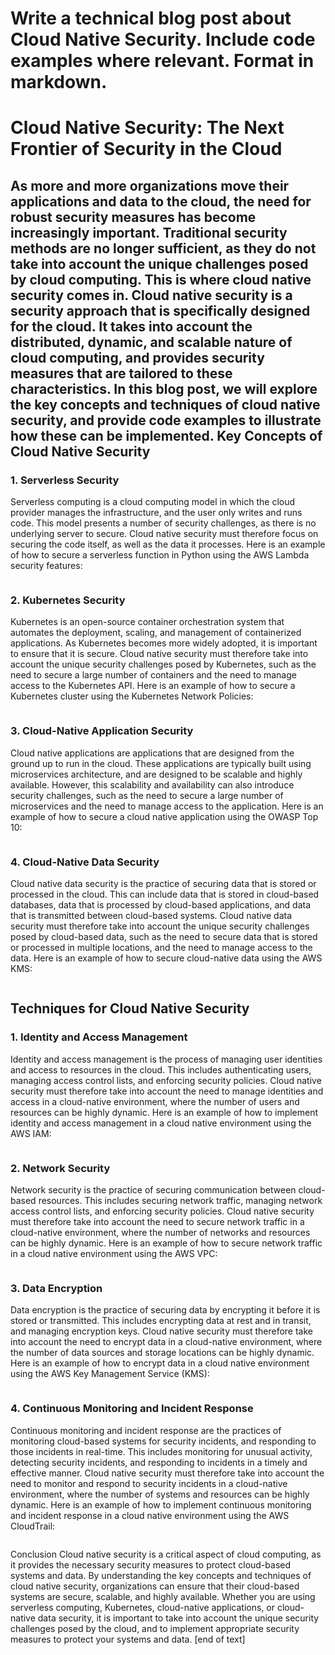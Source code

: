  Write a technical blog post about Cloud Native Security. Include code examples where relevant. Format in markdown.
=====================================================================
Cloud Native Security: The Next Frontier of Security in the Cloud
=====================================================================

As more and more organizations move their applications and data to the cloud, the need for robust security measures has become increasingly important. Traditional security methods are no longer sufficient, as they do not take into account the unique challenges posed by cloud computing. This is where cloud native security comes in.
Cloud native security is a security approach that is specifically designed for the cloud. It takes into account the distributed, dynamic, and scalable nature of cloud computing, and provides security measures that are tailored to these characteristics. In this blog post, we will explore the key concepts and techniques of cloud native security, and provide code examples to illustrate how these can be implemented.
Key Concepts of Cloud Native Security
--------------------------------------------------------

### 1. Serverless Security

Serverless computing is a cloud computing model in which the cloud provider manages the infrastructure, and the user only writes and runs code. This model presents a number of security challenges, as there is no underlying server to secure. Cloud native security must therefore focus on securing the code itself, as well as the data it processes.
Here is an example of how to secure a serverless function in Python using the AWS Lambda security features:
```
```
### 2. Kubernetes Security

Kubernetes is an open-source container orchestration system that automates the deployment, scaling, and management of containerized applications. As Kubernetes becomes more widely adopted, it is important to ensure that it is secure. Cloud native security must therefore take into account the unique security challenges posed by Kubernetes, such as the need to secure a large number of containers and the need to manage access to the Kubernetes API.
Here is an example of how to secure a Kubernetes cluster using the Kubernetes Network Policies:
```
```
### 3. Cloud-Native Application Security

Cloud native applications are applications that are designed from the ground up to run in the cloud. These applications are typically built using microservices architecture, and are designed to be scalable and highly available. However, this scalability and availability can also introduce security challenges, such as the need to secure a large number of microservices and the need to manage access to the application.
Here is an example of how to secure a cloud native application using the OWASP Top 10:
```
```
### 4. Cloud-Native Data Security

Cloud native data security is the practice of securing data that is stored or processed in the cloud. This can include data that is stored in cloud-based databases, data that is processed by cloud-based applications, and data that is transmitted between cloud-based systems. Cloud native data security must therefore take into account the unique security challenges posed by cloud-based data, such as the need to secure data that is stored or processed in multiple locations, and the need to manage access to the data.
Here is an example of how to secure cloud-native data using the AWS KMS:
```
```
Techniques for Cloud Native Security
--------------------------------------------------------

### 1. Identity and Access Management

Identity and access management is the process of managing user identities and access to resources in the cloud. This includes authenticating users, managing access control lists, and enforcing security policies. Cloud native security must therefore take into account the need to manage identities and access in a cloud-native environment, where the number of users and resources can be highly dynamic.
Here is an example of how to implement identity and access management in a cloud native environment using the AWS IAM:
```
```
### 2. Network Security

Network security is the practice of securing communication between cloud-based resources. This includes securing network traffic, managing network access control lists, and enforcing security policies. Cloud native security must therefore take into account the need to secure network traffic in a cloud-native environment, where the number of networks and resources can be highly dynamic.
Here is an example of how to secure network traffic in a cloud native environment using the AWS VPC:
```
```
### 3. Data Encryption

Data encryption is the practice of securing data by encrypting it before it is stored or transmitted. This includes encrypting data at rest and in transit, and managing encryption keys. Cloud native security must therefore take into account the need to encrypt data in a cloud-native environment, where the number of data sources and storage locations can be highly dynamic.
Here is an example of how to encrypt data in a cloud native environment using the AWS Key Management Service (KMS):
```
```
### 4. Continuous Monitoring and Incident Response

Continuous monitoring and incident response are the practices of monitoring cloud-based systems for security incidents, and responding to those incidents in real-time. This includes monitoring for unusual activity, detecting security incidents, and responding to incidents in a timely and effective manner. Cloud native security must therefore take into account the need to monitor and respond to security incidents in a cloud-native environment, where the number of systems and resources can be highly dynamic.
Here is an example of how to implement continuous monitoring and incident response in a cloud native environment using the AWS CloudTrail:
```
```
Conclusion
Cloud native security is a critical aspect of cloud computing, as it provides the necessary security measures to protect cloud-based systems and data. By understanding the key concepts and techniques of cloud native security, organizations can ensure that their cloud-based systems are secure, scalable, and highly available. Whether you are using serverless computing, Kubernetes, cloud-native applications, or cloud-native data security, it is important to take into account the unique security challenges posed by the cloud, and to implement appropriate security measures to protect your systems and data. [end of text]


